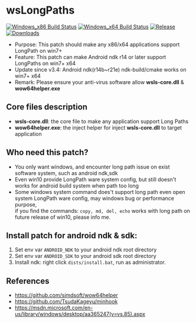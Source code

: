 # wsLongPaths
[![Windows_x86 Build Status](https://github.com/simdsoft/wsLongPaths/workflows/windows_x86/badge.svg)](https://github.com/simdsoft/wsLongPaths/actions?query=workflow%3Awindows_x86)
[![Windows_x64 Build Status](https://github.com/simdsoft/wsLongPaths/workflows/windows_x64/badge.svg)](https://github.com/simdsoft/wsLongPaths/actions?query=workflow%3Awindows_x64)
[![Release](https://img.shields.io/github/v/release/simdsoft/wsLongPaths?include_prereleases&label=)](../../releases/latest)
[![Downloads](https://img.shields.io/github/downloads/simdsoft/wsLongPaths/total.svg?label=Downloads&colorB=orange)](../../releases/latest)

* Purpose: This patch should make any x86/x64 applications support LongPath on win7+
* Feature: This patch can make Android ndk r14 or later support LongPaths on win7+ x64
* Update since v3.4: Android ndk(r14b~r21e) ndk-build/cmake works on win7+ x64
* Remark: Please ensure your anti-virus software allow **wsls-core.dll** & **wow64helper.exe**

## Core files description
* **wsls-core.dll**: the core file to make any application support Long Paths
* **wow64helper.exe**: the inject helper for inject **wsls-core.dll** to target application

## Who need this patch?
* You only want windows, and encounter long path issue on exist software system, such as android ndk,sdk
* Even win10 provide LongPath ware system config, but still doesn't works for android build system when path too long
* Some windows system command does't support long path even open system LongPath ware config, may windows bug or performance purpose,  
if you find the commands: ```copy, md, del, echo``` works with long path on future release of win10, please info me.
  
## Install patch for android ndk & sdk:  
1. Set env var ```ANDROID_NDK``` to your android ndk root directory  
2. Set env var ```ANDROID_SDK``` to your android sdk root directory  
3. Install ndk: right click ```dists/install.bat```, run as administrator.  

## References
* https://github.com/simdsoft/wow64helper
* https://github.com/TsudaKageyu/minhook
* https://msdn.microsoft.com/en-us/library/windows/desktop/aa365247(v=vs.85).aspx
